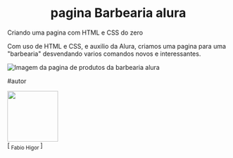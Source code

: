 <h1 align="center">  pagina Barbearia alura </h1>

Criando uma pagina com HTML e CSS do zero


Com uso de HTML e CSS, e auxilio da Alura, criamos uma pagina para uma "barbearia" desvendando varios comandos novos e interessantes.

![Imagem da pagina de produtos da barbearia alura](https://user-images.githubusercontent.com/85709318/214591056-072c3e89-0ddf-4d02-b3d8-b5ea7dd4ae75.PNG)

#autor 

<img src="https://user-images.githubusercontent.com/85709318/214587994-c5d63186-a93d-4aff-ab5d-06dd7344ab6d.png" width=115><br>
[<sub> Fabio Higor </sub>]
